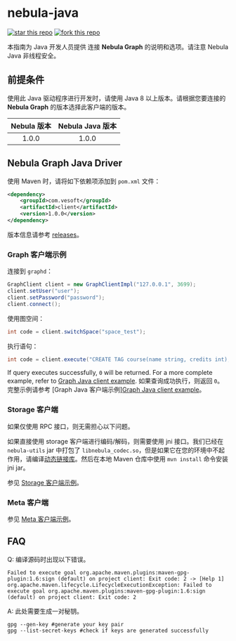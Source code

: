 # nebula-java

[![star this repo](http://githubbadges.com/star.svg?user=vesoft-inc&repo=nebula-java&style=default)](https://github.com/vesoft-inc/nebula-java)
[![fork this repo](http://githubbadges.com/fork.svg?user=vesoft-inc&repo=nebula-java&style=default)](https://github.com/vesoft-inc/nebula-java/fork)

本指南为 Java 开发人员提供 连接 **Nebula Graph** 的说明和选项。请注意 Nebula Java 非线程安全。

## 前提条件

使用此 Java 驱动程序进行开发时，请使用 Java 8 以上版本。请根据您要连接的 **Nebula Graph** 的版本选择此客户端的版本。

| Nebula 版本 | Nebula Java 版本 |
|:--------------:|:-----------------:|
|     1.0.0      |      1.0.0        |

## Nebula Graph Java Driver

使用 Maven 时，请将如下依赖项添加到 `pom.xml` 文件：

```xml
<dependency>
    <groupId>com.vesoft</groupId>
    <artifactId>client</artifactId>
    <version>1.0.0</version>
</dependency>
```

版本信息请参考 [releases](https://github.com/vesoft-inc/nebula-java/releases)。

### Graph 客户端示例

连接到 `graphd`：

```java
GraphClient client = new GraphClientImpl("127.0.0.1", 3699);
client.setUser("user");
client.setPassword("password");
client.connect();
```

使用图空间：

```java
int code = client.switchSpace("space_test");
```

执行语句：

```java
int code = client.execute("CREATE TAG course(name string, credits int);");
```

If query executes successfully, `0` will be returned. For a more complete example, refer to [Graph Java client example](./examples/src/main/java/com/vesoft/nebula/examples/GraphClientExample.java).
如果查询成功执行，则返回 `0`。完整示例请参考 [Graph Java 客户端示例][Graph Java client example](./examples/src/main/java/com/vesoft/nebula/examples/GraphClientExample.java)。

### Storage 客户端

如果仅使用 RPC 接口，则无需担心以下问题。

如果直接使用 storage 客户端进行编码/解码，则需要使用 jni 接口。我们已经在`nebula-utils` jar 中打包了 `libnebula_codec.so`，但是如果它在您的环境中不起作用，请编译[动态链接库](https://github.com/vesoft-inc/nebula/tree/master/src/jni)。然后在本地 Maven 仓库中使用 `mvn install` 命令安装 jni jar。

参见 [Storage 客户端示例](https://github.com/vesoft-inc/nebula-java/blob/master/examples/src/main/java/com/vesoft/nebula/examples/StorageClientExample.java)。

### Meta 客户端

参见 [Meta 客户端示例](https://github.com/vesoft-inc/nebula-java/blob/master/examples/src/main/java/com/vesoft/nebula/examples/MetaClientExample.java)。

## FAQ

Q: 编译源码时出现以下错误。

```text
Failed to execute goal org.apache.maven.plugins:maven-gpg-plugin:1.6:sign (default) on project client: Exit code: 2 -> [Help 1]
org.apache.maven.lifecycle.LifecycleExecutionException: Failed to execute goal org.apache.maven.plugins:maven-gpg-plugin:1.6:sign (default) on project client: Exit code: 2
```

A: 此处需要生成一对秘钥。

```text
gpg --gen-key #generate your key pair
gpg --list-secret-keys #check if keys are generated successfully
```
